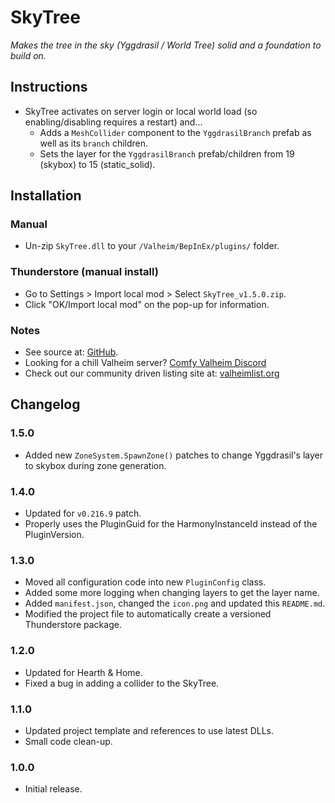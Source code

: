 # SkyTree

*Makes the tree in the sky (Yggdrasil / World Tree) solid and a foundation to build on.*

## Instructions

  * SkyTree activates on server login or local world load (so enabling/disabling requires a restart) and...
    * Adds a `MeshCollider` component to the `YggdrasilBranch` prefab as well as its `branch` children.
    * Sets the layer for the `YggdrasilBranch` prefab/children from 19 (skybox) to 15 (static_solid).

## Installation

### Manual

  * Un-zip `SkyTree.dll` to your `/Valheim/BepInEx/plugins/` folder.

### Thunderstore (manual install)

  * Go to Settings > Import local mod > Select `SkyTree_v1.5.0.zip`.
  * Click "OK/Import local mod" on the pop-up for information.

### Notes

  * See source at: [GitHub](https://github.com/redseiko/ComfyMods/tree/main/SkyTree).
  * Looking for a chill Valheim server? [Comfy Valheim Discord](https://discord.gg/ameHJz5PFk)
  * Check out our community driven listing site at: [valheimlist.org](https://valheimlist.org/)

## Changelog

### 1.5.0

  * Added new `ZoneSystem.SpawnZone()` patches to change Yggdrasil's layer to skybox during zone generation.

### 1.4.0

  * Updated for `v0.216.9` patch.
  * Properly uses the PluginGuid for the HarmonyInstanceId instead of the PluginVersion.

### 1.3.0

  * Moved all configuration code into new `PluginConfig` class.
  * Added some more logging when changing layers to get the layer name.
  * Added `manifest.json`, changed the `icon.png` and updated this `README.md`.
  * Modified the project file to automatically create a versioned Thunderstore package.

### 1.2.0

  * Updated for Hearth & Home.
  * Fixed a bug in adding a collider to the SkyTree.

### 1.1.0

  * Updated project template and references to use latest DLLs.
  * Small code clean-up.

### 1.0.0

  * Initial release.